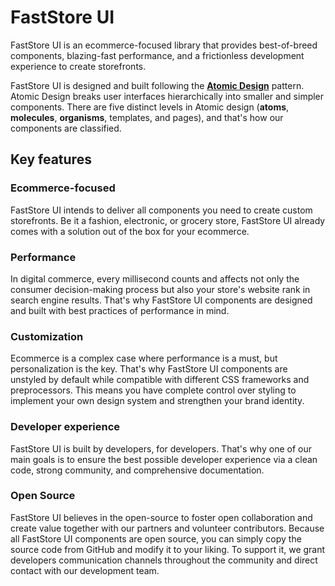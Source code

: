 # FastStore UI

FastStore UI is an ecommerce-focused library that provides best-of-breed components, blazing-fast performance, and a frictionless development experience to create storefronts.

FastStore UI is designed and built following the **[Atomic Design](https://bradfrost.com/blog/post/atomic-web-design/)** pattern. Atomic Design breaks user interfaces hierarchically into smaller and simpler components. There are five distinct levels in Atomic design (**atoms**, **molecules**, **organisms**, templates, and pages), and that's how our components are classified.

## Key features

### Ecommerce-focused

FastStore UI intends to deliver all components you need to create custom storefronts. Be it a fashion, electronic, or grocery store, FastStore UI already comes with a solution out of the box for your ecommerce.

### Performance

In digital commerce, every millisecond counts and affects not only the consumer decision-making process but also your store's website rank in search engine results. That's why FastStore UI components are designed and built with best practices of performance in mind.

### Customization

Ecommerce is a complex case where performance is a must, but personalization is the key. That's why FastStore UI components are unstyled by default while compatible with different CSS frameworks and preprocessors. This means you have complete control over styling to implement your own design system and strengthen your brand identity.

### Developer experience

FastStore UI is built by developers, for developers. That's why one of our main goals is to ensure the best possible developer experience via a clean code, strong community, and comprehensive documentation.

### Open Source

FastStore UI believes in the open-source to foster open collaboration and create value together with our partners and volunteer contributors. Because all FastStore UI components are open source, you can simply copy the source code from GitHub and modify it to your liking. To support it, we grant developers communication channels throughout the community and direct contact with our development team.
